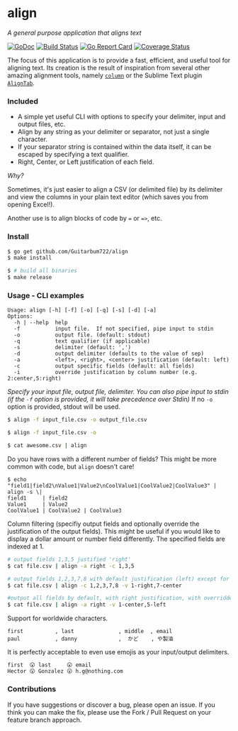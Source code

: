 # align
_A general purpose application that aligns text_

[![GoDoc](https://img.shields.io/badge/api-reference-blue.svg?style=flat-square)](https://godoc.org/github.com/Guitarbum722/align) 
[![Build Status](https://travis-ci.org/Guitarbum722/align.svg?branch=master)](https://travis-ci.org/Guitarbum722/align)
[![Go Report Card](https://goreportcard.com/badge/github.com/Guitarbum722/align)](https://goreportcard.com/report/github.com/Guitarbum722/align)
[![Coverage Status](https://coveralls.io/repos/github/Guitarbum722/align/badge.svg?branch=master)](https://coveralls.io/github/Guitarbum722/align?branch=master)

The focus of this application is to provide a fast, efficient, and useful tool for aligning text.
Its creation is the result of inspiration from several other amazing alignment tools, namely [`column`](http://man7.org/linux/man-pages/man1/column.1.html) or the Sublime Text plugin [`AlignTab`](https://github.com/randy3k/AlignTab).

### Included

* A simple yet useful CLI with options to specify your delimiter, input and output files, etc.
* Align by any string as your delimiter or separator, not just a single character.
* If your separator string is contained within the data itself, it can be escaped by specifying a text qualifier.
* Right, Center, or Left justification of each field.

_Why?_

Sometimes, it's just easier to align a CSV (or delimited file) by its delimiter and view the columns in your plain text editor (which saves you from opening Excel!).

Another use is to align blocks of code by `=` or `=>`, etc.

### Install

```sh
$ go get github.com/Guitarbum722/align
$ make install

$ # build all binaries
$ make release
```

### Usage - CLI examples

```
Usage: align [-h] [-f] [-o] [-q] [-s] [-d] [-a]
Options:
  -h | --help  help
  -f           input file.  If not specified, pipe input to stdin
  -o           output file. (default: stdout)
  -q           text qualifier (if applicable)
  -s           delimiter (default: ',')
  -d           output delimiter (defaults to the value of sep)
  -a           <left>, <right>, <center> justification (default: left)
  -c           output specific fields (default: all fields)
  -i           override justification by column number (e.g. 2:center,5:right)
```

_Specify your input file, output file, delimiter._
*You can also pipe input to stdin (if the `-f` option is provided, it will take precedence over Stdin)*
If no `-o` option is provided, stdout will be used.

```sh
$ align -f input_file.csv -o output_file.csv

$ align -f input_file.csv -o 

$ cat awesome.csv | align
```

Do you have rows with a different number of fields?  This might be more common with code, but `align` doesn't care!

```
$ echo "field1|field2\nValue1|Value2\nCoolValue1|CoolValue2|CoolValue3" | align -s \|
field1     | field2
Value1     | Value2
CoolValue1 | CoolValue2 | CoolValue3
```

Column filtering (specifiy output fields and optionally override the justification of the output fields).  This might be useful if you would like to display a dollar amount or number field differently.  The specified fields are indexed at 1.

```sh
# output fields 1,3,5 justified 'right'
$ cat file.csv | align -a right -c 1,3,5

# output fields 1,2,3,7,8 with default justification (left) except for field 7, which is right justified
$ cat file.csv | align -c 1,2,3,7,8 -v 1-right,7-center

#output all fields by default, with right justification, with overridden justification on certain columns
$ cat file.csv | align -a right -v 1-center,5-left
```

Support for worldwide characters.
```
first          , last              , middle  , email
paul           , danny             ,  かど    , や製油
```

It is perfectly acceptable to even use emojis as your input/output delimiters.
```
first  😮 last     😮 email
Hector 😮 Gonzalez 😮 h.g@nothing.com
```

### Contributions

If you have suggestions or discover a bug, please open an issue.  If you think you can make the fix, please use the Fork / Pull Request on your feature branch approach.
